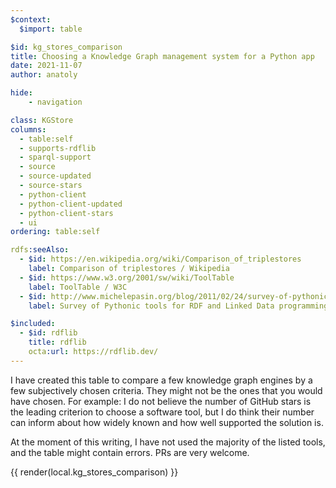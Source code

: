```yaml
---
$context:
  $import: table

$id: kg_stores_comparison
title: Choosing a Knowledge Graph management system for a Python app
date: 2021-11-07
author: anatoly

hide:
    - navigation

class: KGStore
columns:
  - table:self
  - supports-rdflib
  - sparql-support
  - source
  - source-updated
  - source-stars
  - python-client
  - python-client-updated
  - python-client-stars
  - ui
ordering: table:self

rdfs:seeAlso:
  - $id: https://en.wikipedia.org/wiki/Comparison_of_triplestores
    label: Comparison of triplestores / Wikipedia
  - $id: https://www.w3.org/2001/sw/wiki/ToolTable
    label: ToolTable / W3C
  - $id: http://www.michelepasin.org/blog/2011/02/24/survey-of-pythonic-tools-for-rdf-and-linked-data-programming/
    label: Survey of Pythonic tools for RDF and Linked Data programming / Michele Pasin

$included:
  - $id: rdflib
    title: rdflib
    octa:url: https://rdflib.dev/ 
---
```


I have created this table to compare a few knowledge graph engines by a few subjectively chosen criteria. They might not be the ones that you would have chosen. For example: I do not believe the number of GitHub stars is the leading criterion to choose a software tool, but I do think their number can inform about how widely known and how well supported the solution is.

At the moment of this writing, I have not used the majority of the listed tools, and the table might contain errors. PRs are very welcome.

{{ render(local.kg_stores_comparison) }}
